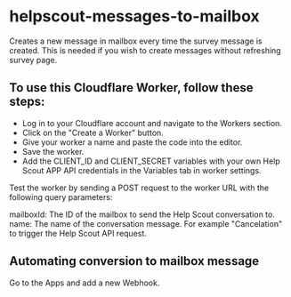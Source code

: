 # helpscout-messages-to-mailbox
Creates a new message in mailbox every time the survey message is created. This is needed if you wish to create messages without refreshing survey page.

## To use this Cloudflare Worker, follow these steps:

- Log in to your Cloudflare account and navigate to the Workers section.
- Click on the "Create a Worker" button.
- Give your worker a name and paste the code into the editor.
- Save the worker.
- Add the CLIENT_ID and CLIENT_SECRET variables with your own Help Scout APP API credentials in the Variables tab in worker settings.

Test the worker by sending a POST request to the worker URL with the following query parameters:

mailboxId: The ID of the mailbox to send the Help Scout conversation to.
name: The name of the conversation message. For example "Cancelation" to trigger the Help Scout API request.

## Automating conversion to mailbox message

Go to the Apps and add a new Webhook. 
